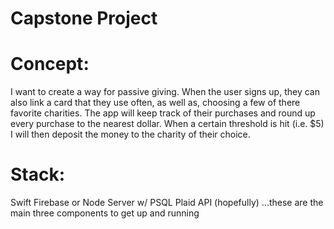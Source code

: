 # Capstone Project

# Concept: 
I want to create a way for passive giving. When the user signs up, they can also link a card that they use often, as well as, choosing a few of there favorite charities. The app will keep track of their purchases and round up every purchase to the nearest dollar. When a certain threshold is hit (i.e. $5) I will then deposit the money to the charity of their choice.

# Stack:
Swift
Firebase or Node Server w/ PSQL
Plaid API (hopefully)
...these are the main three components to get up and running

